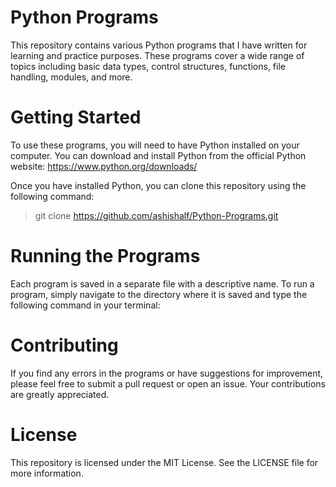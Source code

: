 # Python Programs
This repository contains various Python programs that I have written for learning and practice purposes. These programs cover a wide range of topics including basic data types, control structures, functions, file handling, modules, and more.

# Getting Started
To use these programs, you will need to have Python installed on your computer. You can download and install Python from the official Python website: https://www.python.org/downloads/

Once you have installed Python, you can clone this repository using the following command:

>git clone https://github.com/ashishalf/Python-Programs.git
# Running the Programs
Each program is saved in a separate file with a descriptive name. To run a program, simply navigate to the directory where it is saved and type the following command in your terminal:

# Contributing
If you find any errors in the programs or have suggestions for improvement, please feel free to submit a pull request or open an issue. Your contributions are greatly appreciated.

# License
This repository is licensed under the MIT License. See the LICENSE file for more information.






